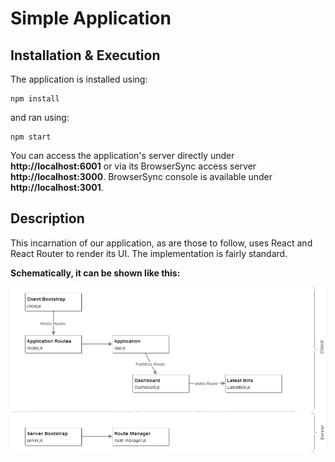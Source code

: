 # Simple Application

## Installation & Execution

The application is installed using:

```
npm install
```

and ran using:

```
npm start
```

You can access the application's server directly under **http://localhost:6001** or via its BrowserSync access server **http://localhost:3000**. BrowserSync console is available under **http://localhost:3001**.

## Description

This incarnation of our application, as are those to follow, uses React and React Router to render its UI. The implementation is fairly standard.

**Schematically, it can be shown like this:**

![Application Components](simple-app-structure.png)

